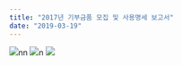 ```yaml
---
title: "2017년 기부금품 모집 및 사용명세 보고서"
date: "2019-03-19"
---
```


![](/kr/wp-content/uploads/kboard_attached/3/201903/5c90b4a2e6d3e4446725.jpg)nn ![](/kr/wp-content/uploads/kboard_attached/3/202005/5eb9122e080773638106.jpg)n ![](/kr/wp-content/uploads/kboard_attached/3/202005/5eb912395a0905197768.jpg)
